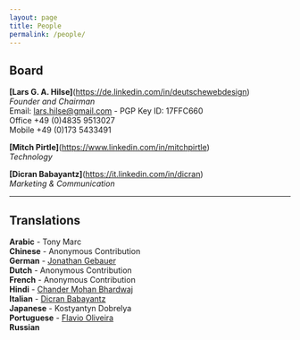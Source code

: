 ```yaml
---
layout: page
title: People
permalink: /people/
---
```

Board
-----

**[Lars G. A. Hilse]**(https://de.linkedin.com/in/deutschewebdesign)   
*Founder and Chairman*   
Email: lars.hilse@gmail.com - PGP Key ID: 17FFC660   
Office +49 (0)4835 9513027   
Mobile +49 (0)173 5433491 

**[Mitch Pirtle]**(https://www.linkedin.com/in/mitchpirtle)   
*Technology* 

**[Dicran Babayantz]**(https://it.linkedin.com/in/dicran)   
*Marketing & Communication*

* * *

Translations
------------

**Arabic** - Tony Marc   
**Chinese** - Anonymous Contribution   
**German** - [Jonathan Gebauer](https://de.linkedin.com/in/jonathan-gebauer-572b2828/en)   
**Dutch** - Anonymous Contribution   
**French** - Anonymous Contribution   
**Hindi** - [Chander Mohan Bhardwaj](https://in.linkedin.com/in/chanderm73)   
**Italian** - [Dicran Babayantz](https://it.linkedin.com/in/dicran)   
**Japanese** - Kostyantyn Dobrelya   
**Portuguese** - [Flavio Oliveira](https://nl.linkedin.com/in/flávio-junger-de-oliveira-71811a41/en)   
**Russian**   
